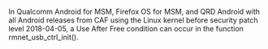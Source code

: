 In Qualcomm Android for MSM, Firefox OS for MSM, and QRD Android with all Android releases from CAF using the Linux kernel before security patch level 2018-04-05, a Use After Free condition can occur in the function rmnet_usb_ctrl_init().
